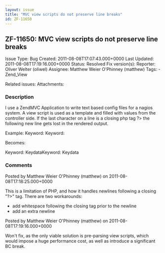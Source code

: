 ```yaml
---
layout: issue
title: "MVC view scripts do not preserve line breaks"
id: ZF-11650
---
```


ZF-11650: MVC view scripts do not preserve line breaks
------------------------------------------------------

 Issue Type: Bug Created: 2011-08-08T17:07:43.000+0000 Last Updated: 2011-08-08T17:19:16.000+0000 Status: Resolved Fix version(s): 
 Reporter:  Oliver Welter (oliwel)  Assignee:  Matthew Weier O'Phinney (matthew)  Tags: - Zend\_View
 
 Related issues: 
 Attachments: 
### Description

I use a ZendMVC Application to write text based config files for a nagios system. A view script is used as a template and filled with values from the controller side. If the last character on a line is a closing php tag ?> the following new line gets lost in the rendered output.

Example: Keyword: <?= $sKeydata ?> Keyword: <?= $sKeydata ?>

Becomes:

Keyword: KeydataKeyword: Keydata

 

 

### Comments

Posted by Matthew Weier O'Phinney (matthew) on 2011-08-08T17:18:25.000+0000

This is a limitation of PHP, and how it handles newlines following a closing "?>" tag. There are two workarounds:

- add whitespace following the closing tag prior to the newline
- add an extra newline
 


 

Posted by Matthew Weier O'Phinney (matthew) on 2011-08-08T17:19:16.000+0000

Won't fix, as the only viable solution is pre-parsing view scripts, which would impose a huge performance cost, as well as introduce a significant BC break.

 

 